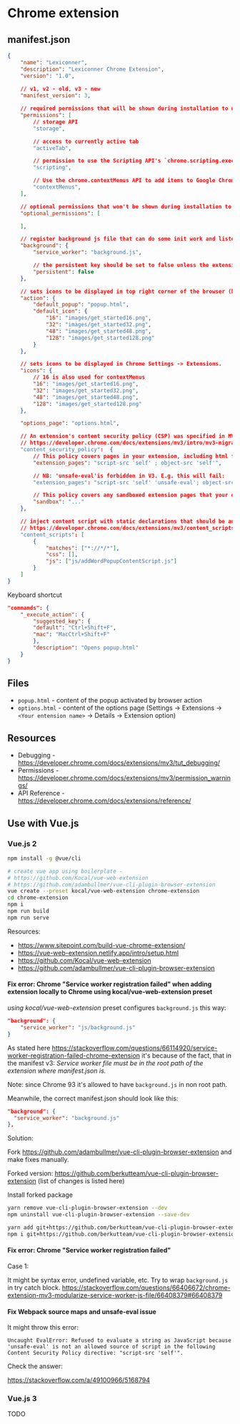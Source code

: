 
# Chrome extension

## manifest.json

```json
{
    "name": "Lexiconner",
    "description": "Lexiconner Chrome Extension",
    "version": "1.0",
    
    // v1, v2 - old, v3 - new
    "manifest_version": 3,

    // required permissions that will be shown during installation to user
    "permissions": [
        // storage API
        "storage",

        // access to currently active tab
        "activeTab",

        // permission to use the Scripting API's `chrome.scripting.executeScript` method
        "scripting",

        // Use the chrome.contextMenus API to add items to Google Chrome's context menu.
        "contextMenus",
    ],

    // optional permissions that won't be shown during installation to user, but will be requested during work with the extension
    "optional_permissions": [

    ],

    // register background js file that can do some init work and listen to Chrome events
    "background": {
        "service_worker": "background.js",

        // the persistent key should be set to false unless the extension uses chrome.webRequest API to block or modify network requests
        "persistent": false
    },

    // sets icons to be displayed in top right corner of the browser (browser action)
    "action": {
        "default_popup": "popup.html",
        "default_icon": {
            "16": "images/get_started16.png",
            "32": "images/get_started32.png",
            "48": "images/get_started48.png",
            "128": "images/get_started128.png"
        }
    },

    // sets icons to be displayed in Chrome Settings -> Extensions.
    "icons": {
        // 16 is also used for contextMenus
        "16": "images/get_started16.png",
        "32": "images/get_started32.png",
        "48": "images/get_started48.png",
        "128": "images/get_started128.png"
    },

    "options_page": "options.html",

    // An extension's content security policy (CSP) was specified in MV2 as a string; in MV3 it is an object with members representing alternative CSP contexts:
    // https://developer.chrome.com/docs/extensions/mv3/intro/mv3-migration/#fcontent-security-policy
    "content_security_policy":  {
        // This policy covers pages in your extension, including html files and service workers.
        "extension_pages": "script-src 'self' ; object-src 'self'",

        // NB: 'unsafe-eval'is forbidden in V3. E.g. this will fail:
        "extension_pages": "script-src 'self' 'unsafe-eval'; object-src 'self';",

        // This policy covers any sandboxed extension pages that your extension uses.
        "sandbox": "..."
    },

    // inject content script with static declarations that should be automatically run on a well known set of pages
    // https://developer.chrome.com/docs/extensions/mv3/content_scripts/
    "content_scripts": [
        {
            "matches": ["*://*/*"],
            "css": [],
            "js": ["js/addWordPopupContentScript.js"]
        }
    ]
}
```

Keyboard shortcut

```json
"commands": {
    "_execute_action": {
        "suggested_key": {
        "default": "Ctrl+Shift+F",
        "mac": "MacCtrl+Shift+F"
        },
        "description": "Opens popup.html"
    }
}
```

## Files

- `popup.html` - content of the popup activated by browser action
- `options.html` - content of the options page (Settings -> Extensions -> `<Your entension name>` -> Details -> Extension option)

## Resources

- Debugging - https://developer.chrome.com/docs/extensions/mv3/tut_debugging/
- Permissions - https://developer.chrome.com/docs/extensions/mv3/permission_warnings/
- API Reference - https://developer.chrome.com/docs/extensions/reference/


## Use with Vue.js

### Vue.js 2

```bash
npm install -g @vue/cli

# create vue app using boilerplate - 
# https://github.com/Kocal/vue-web-extension
# https://github.com/adambullmer/vue-cli-plugin-browser-extension
vue create --preset kocal/vue-web-extension chrome-extension
cd chrome-extension
npm i
npm run build
npm run serve
```

Resources:
- https://www.sitepoint.com/build-vue-chrome-extension/
- https://vue-web-extension.netlify.app/intro/setup.html
- https://github.com/Kocal/vue-web-extension
- https://github.com/adambullmer/vue-cli-plugin-browser-extension


#### Fix error: Chrome "Service worker registration failed" when adding extension locally to Chrome using kocal/vue-web-extension preset

*using kocal/vue-web-extension* preset configures `background.js` this way:
```json
"background": {
    "service_worker": "js/background.js"
}
```

As stated here https://stackoverflow.com/questions/66114920/service-worker-registration-failed-chrome-extension it's because of the fact, that in the manifest v3: *Service worker file must be in the root path of the extension where manifest.json is.*

Note: since Chrome 93 it's allowed to have `background.js` in non root path.

Meanwhile, the correct manifest.json should look like this:
```json
"background": {
  "service_worker": "background.js"
},
```


Solution:

Fork https://github.com/adambullmer/vue-cli-plugin-browser-extension and make fixes manually.

Forked version: https://github.com/berkutteam/vue-cli-plugin-browser-extension (list of changes is listed here)


Install forked package
```bash
yarn remove vue-cli-plugin-browser-extension --dev
npm uninstall vue-cli-plugin-browser-extension --save-dev

yarn add git+https://github.com/berkutteam/vue-cli-plugin-browser-extension.git --dev
npm i git+https://github.com/berkutteam/vue-cli-plugin-browser-extension.git --save-dev
```


#### Fix error: Chrome "Service worker registration failed"

Case 1:

It might be syntax error, undefined variable, etc. Try to wrap `background.js` in try catch block.
https://stackoverflow.com/questions/66406672/chrome-extension-mv3-modularize-service-worker-js-file/66408379#66408379



#### Fix Webpack source maps and unsafe-eval issue

It might throw this error:

```log
Uncaught EvalError: Refused to evaluate a string as JavaScript because 'unsafe-eval' is not an allowed source of script in the following Content Security Policy directive: "script-src 'self'".
```

Check the answer:

https://stackoverflow.com/a/49100966/5168794



### Vue.js 3
TODO
